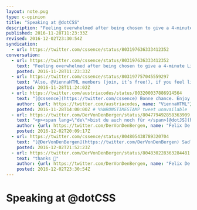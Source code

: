 ```yaml
---
layout: note.pug
type: c-opinion
title: "Speaking at @dotCSS"
description: "Feeling overwhelmed after being chosen to give a 4-minute Lightning Talk at @dotCSS in Paris."
published: 2016-11-28T11:23:33Z
revised: 2016-12-02T23:30:54Z
syndication:
  - url: https://twitter.com/cssence/status/803197636333412352
conversation:
  - url: https://twitter.com/cssence/status/803197636333412352
    text: "Feeling overwhelmed after being chosen to give a 4-minute Lightning Talk at [@dotCSS](https://twitter.com/dotCSS) in Paris. Yes, it will be #CSS related."
    posted: 2016-11-28T11:23:33Z
  - url: https://twitter.com/cssence/status/803197757045559297
    text: "Also, @ViennaHTML members (join, it’s free!), if you feel like going to France last minute, DM me for a discount code."
    posted: 2016-11-28T11:24:02Z
  - url: https://twitter.com/austriacodes/status/803200037886914564
    text: "[@cssence](https://twitter.com/cssence) Bonne chance. Enjoy Paris. Cheers. Santé!"
    author: {url: https://twitter.com/austriacodes, name: "ViennaHTML"}
    posted: 2016-11-28T14:00:00Z # %%WRONGTIMESTAMP tweet unavailable
  - url: https://twitter.com/DerVonDenBergen/status/804779492858363909
    text: "<p><span lang=\"de\">bist du auch noch für </span>[@dotJS](https://twitter.com/dotJS)<span lang=\"de\"> da</span> fellow Vienna.html<span lang=\"de\">  Mitglied?</span> 😁</p>"
    author: {url: https://twitter.com/DerVonDenBergen, name: "Felix De Montis"}
    posted: 2016-12-02T20:09:17Z
  - url: https://twitter.com/cssence/status/804805438789320704
    text: "[@DerVonDenBergen](https://twitter.com/DerVonDenBergen) Sadly no. Enjoy the sessions on Monday 😉"
    posted: 2016-12-02T21:52:23Z
  - url: https://twitter.com/DerVonDenBergen/status/804830228363284481
    text: "thanks 🙏"
    author: {url: https://twitter.com/DerVonDenBergen, name: "Felix De Montis"}
    posted: 2016-12-02T23:30:54Z
---
```


# Speaking at @dotCSS
